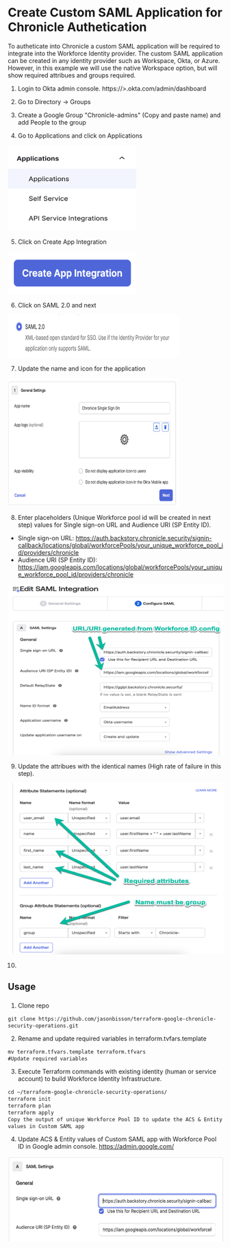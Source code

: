 # Create Custom SAML Application for Chronicle Authetication 

To autheticate into Chronicle a custom SAML application will be required to integrate into the Workforce Identity provider. The custom SAML application can be created in any identity provider such as Workspace, Okta, or Azure. However, in this example we will use the native Workspace option, but will show required attribues and groups required.

1. Login to Okta admin console. https://<Your Okta Instance>>.okta.com/admin/dashboard

2. Go to Directory -> Groups

3. Create a Google Group "Chronicle-admins" (Copy and paste name) and add People to the group

4. Go to Applications and click on Applications
<img src="diagram/applications.png" width="300" height="200">

5. Click on Create App Integration
<img src="diagram/appintegration.png" width="300" height="100">

6. Click on SAML 2.0 and next
<img src="diagram/saml2.0.png" width="400" height="100">

7. Update the name and icon for the application
<img src="diagram/appname.png" width="400" height="300">

8. Enter placeholders (Unique Workforce pool id will be created in next step) values for Single sign-on URL and Audience URI (SP Entity ID). 
- Single sign-on URL: https://auth.backstory.chronicle.security/signin-callback/locations/global/workforcePools/your_unique_workforce_pool_id/providers/chronicle
- Audience URI (SP Entity ID): https://iam.googleapis.com/locations/global/workforcePools/your_unique_workforce_pool_id/providers/chronicle
<img src="diagram/signin.png" width="700" height="400">

9. Update the attribues with the identical names (High rate of failure in this step).
<img src="diagram/attributes.png" width="700" height="400">

10. 

## Usage

### 
1. Clone repo
```
git clone https://github.com/jasonbisson/terraform-google-chronicle-security-operations.git
```

2. Rename and update required variables in terraform.tvfars.template
```
mv terraform.tfvars.template terraform.tfvars
#Update required variables
```

3. Execute Terraform commands with existing identity (human or service account) to build Workforce Identity Infrastructure.
```
cd ~/terraform-google-chronicle-security-operations/
terraform init
terraform plan
terraform apply
Copy the output of unique Workforce Pool ID to update the ACS & Entity values in Custom SAML app
```

4. Update ACS & Entity values of Custom SAML app with Workforce Pool ID in Google admin console. https://admin.google.com/

<img src="diagram/updateacsentity.png" width="900" height="200">




